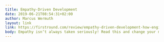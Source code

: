 ```yaml
---
title: Empathy-Driven Development
date: 2019-06-21T08:54:31+02:00
author: Marcus Wermuth
layout: link
link: https://firstround.com/review/empathy-driven-development-how-engineers-can-tap-into-this-critical-skill/
body: Empathy isn‘t always taken seriously! Read this and change your mind!
---
```

